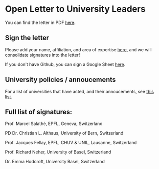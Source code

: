 # Open Letter to University Leaders
You can find the letter in PDF [here](https://github.com/COVID-universities/open-letter/blob/master/open_letter_universities.pdf).

## Sign the letter
Please add your name, affiliation, and area of expertise [here](https://github.com/COVID-universities/open-letter/issues/3), and we will consolidate signatures into the letter!

If you don't have Github, you can sign a Google Sheet [here](https://docs.google.com/spreadsheets/d/1eWM1MUXGRdST7S_etsjJqn0ocbg7oAmq70KPNWy4BfA/edit?usp=sharing).

## University policies / annoucements
For a list of universities that have acted, and their annoucements, see [this list](https://github.com/COVID-universities/open-letter/blob/master/university-policies.md).

## Full list of signatures:

Prof. Marcel Salathé, EPFL, Geneva, Switzerland

PD Dr. Christian L. Althaus, University of Bern, Switzerland 

Prof. Jacques Fellay, EPFL, CHUV & UNIL, Lausanne, Switzerland

Prof. Richard Neher, University of Basel, Switzerland

Dr. Emma Hodcroft, University Basel, Switzerland

